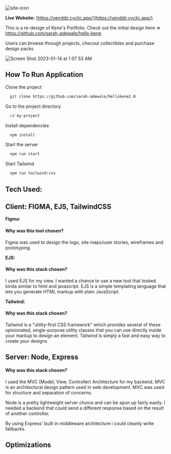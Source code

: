 

![site-icon](https://user-images.githubusercontent.com/49436342/220751132-e77e46a7-c70a-44ae-9604-3c964fe9d4a9.png)

**Live Website:** [https://venddir.cyclic.app/](https://venddir.cyclic.app/)

This is a re-design of Kene's Portfolio. Check out the initial design here => https://github.com/sarah-adewale/hello-kene

Users can browse through projects, checout collectibles and purchase design packs


![Screen Shot 2023-01-14 at 1 07 53 AM](https://user-images.githubusercontent.com/49436342/220752725-5b2e168d-4156-41fc-8c6e-0d426fc20c79.png)

## How To Run Application

Clone the project

```bash
  git clone https://github.com/sarah-adewale/hellokene2.0
```

Go to the project directory

```bash
  cd my-project
```

Install dependencies

```bash
  npm install
```

Start the server

```bash
  npm run start
```

Start Tailwind

```bash
  npm run tailwind:css 
```


## Tech Used: 

## Client: FIGMA, EJS, TailwindCSS

**Figma:**
#### Why was this tool chosen?

Figma was used to design the logo, site maps/user stories, wireframes and prototyping. 

**EJS:**
#### Why was this stack chosen?
I used EJS for my view. I wanted a chance to use a new tool that looked kinda similar to html and javascript. EJS is a simple templating language that lets you generate HTML markup with plain JavaScript. 

**Tailwind:**
#### Why was this stack chosen?
Tailwind is a "utility-first CSS framework" which provides several of these opinionated, single-purpose utility classes that you can use directly inside your markup to design an element. Tailwind is simply a fast and easy way to create your designs

## Server: Node, Express

#### Why was this stack chosen?
I used the MVC (Model, View, Controller) Architecture for my backend. MVC is an architectural design pattern used in web development. MVC was used for  structure and separation of concerns. 

Node is a pretty lightweight server choice and can be spun up fairly easily. I needed a backend that could send a different response based on the result of another controller. 

By using Express' built in middleware architecture i could cleanly write fallbacks. 


## Optimizations






